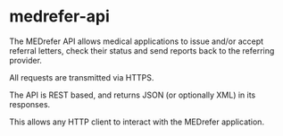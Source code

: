 medrefer-api
============

The MEDrefer API allows medical applications to issue and/or accept referral letters, check their status and send reports back to the referring provider.

All requests are transmitted via HTTPS.

The API is REST based, and returns JSON (or optionally XML) in its responses.

This allows any HTTP client to interact with the MEDrefer application.
